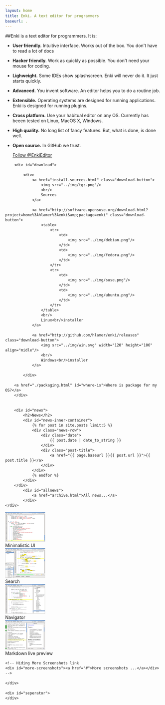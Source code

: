 ```yaml
---
layout: home
title: Enki. A text editor for programmers
baseurl: .
---
```


<div class="content-row-1" markdown="1">
##Enki is a text editor for programmers. It is:

* **User friendly.** Intuitive interface. Works out of the box. You don't have to read a lot of docs
* **Hacker friendly.** Work as quickly as possible. You don't need your mouse for coding.
* **Lighweight.** Some IDEs show splashscreen. Enki will never do it. It just starts quickly.
* **Advanced.** You invent software. An editor helps you to do a routine job.
* **Extensible.** Operating systems are designed for running applications. Enki is designed for running plugins.
* **Cross platform.** Use your habitual editor on any OS. Currently has beeen tested on Linux, MacOS X, Windows.
* **High quality.** No long list of fancy features. But, what is done, is done well.
* **Open source.** In GitHub we trust.

    <div id="social-buttons">
        <div id="twitter">
            <a href="https://twitter.com/EnkiEditor" class="twitter-follow-button" data-show-count="false" data-size="large" data-show-screen-name="false">Follow @EnkiEditor</a>
        </div>

    <!-- Hiding Facebook button
        <div id="facebook">
            <a href="http://www.facebook.com/sharer.php?u=http://enki-editor.org/"><img src="./img/facebook.png" title="Share enki editor on Facebook" alt="Share enki editor on Facebook"></a>
        </div>
        -->

    </div>
</div>

<div id="content-row-2">
    <div id="left-col">


        <div id="download">

            <div>
                <a href="install-sources.html" class="download-button">
                    <img src="../img/tgz.png"/>
                    <br/>
                    Sources
                </a>

                <a href="http://software.opensuse.org/download.html?project=home%3Ahlamer%3Aenki&amp;package=enki" class="download-button">
                    <table>
                        <tr>
                            <td>
                                <img src="../img/debian.png"/>
                            </td>
                            <td>
                                <img src="../img/fedora.png"/>
                            </td>
                        </tr>
                        <tr>
                            <td>
                                <img src="../img/suse.png"/>
                            </td>
                            <td>
                                <img src="../img/ubuntu.png"/>
                            </td>
                        </tr>
                    </table>
                    <br/>
                    Linux<br/>installer
                </a>

                <a href="http://github.com/hlamer/enki/releases" class="download-button">
                    <img src="../img/win.svg" width="120" height="106" align="midle"/>
                    <br/>
                    Windows<br/>installer
                </a>

            </div>

        <a href="./packaging.html" id="where-is">Where is package for my OS?</a>
        </div>


        <div id="news">
            <h2>News</h2>
            <div id="news-inner-container">
                {% for post in site.posts limit:5 %}
                <div class="news-row">
                    <div class="date">
                        {{ post.date | date_to_string }}
                    </div>
                    <div class="post-title">
                        <a href="{{ page.baseurl }}{{ post.url }}">{{ post.title }}</a>
                    </div>
                </div>
                {% endfor %}
            </div>
        </div>
            <div id="allnews">
                <a href="archive.html">All news...</a>
            </div>
    </div>


<div id="screenshot-container">
     <div class="screenshot-row">
       <div class="screenshot">
            <a href="screenshots/minimal.png" rel="lightbox[screenshots]" title="Minimalistic UI">
                <img src="screenshots/preview/minimal.png" class="fancy-border" /></a><br />
            Minimalistic UI
        </div>
        <div class="screenshot">
            <a href="screenshots/search.png" rel="lightbox[screenshots]" title="Search">
                <img src="screenshots/preview/search.png" class="fancy-border" /></a><br />
            Search
        </div>
    </div>
    <div class="screenshot-row">
        <div class="screenshot">
            <a href="screenshots/navigator.png" rel="lightbox[screenshots]" title="Navigator">
                <img src="screenshots/preview/navigator.png" class="fancy-border" /></a><br />
            Navigator
        </div>
        <div class="screenshot">
            <a href="screenshots/markdown-preview.png" rel="lightbox[screenshots]" title="Markdown live preview">
                <img src="screenshots/preview/markdown-preview.png" class="fancy-border" /></a><br />
            Markdown live preview
        </div>
    </div>

    <!-- Hiding More Screenshots link
    <div id="more-screenshots"><a href="#">More screenshots ...</a></div>
    -->

    </div>

    <div id="seperator">
    </div>

</div>
